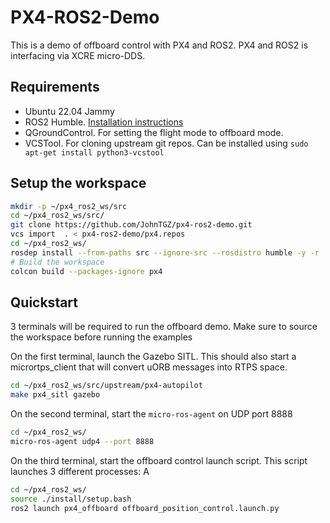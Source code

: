 # PX4-ROS2-Demo
This is a demo of offboard control with PX4 and ROS2.
PX4 and ROS2 is interfacing via XCRE micro-DDS.

## Requirements
- Ubuntu 22.04 Jammy
- ROS2 Humble. [Installation instructions](https://docs.ros.org/en/humble/Tutorials.html)
- QGroundControl. For setting the flight mode to offboard mode.
- VCSTool. For cloning upstream git repos. Can be installed using `sudo apt-get install python3-vcstool`

## Setup the workspace
```bash
mkdir -p ~/px4_ros2_ws/src
cd ~/px4_ros2_ws/src/
git clone https://github.com/JohnTGZ/px4-ros2-demo.git
vcs import  . < px4-ros2-demo/px4.repos
cd ~/px4_ros2_ws/
rosdep install --from-paths src --ignore-src --rosdistro humble -y -r
# Build the workspace
colcon build --packages-ignore px4
```

## Quickstart
3 terminals will be required to run the offboard demo. Make sure to source the workspace before running the examples

On the first terminal, launch the Gazebo SITL. This should also start a micrortps_client that will convert uORB messages into RTPS space.  
```bash
cd ~/px4_ros2_ws/src/upstream/px4-autopilot
make px4_sitl gazebo
```

On the second terminal, start the `micro-ros-agent` on UDP port 8888
```bash
cd ~/px4_ros2_ws/
micro-ros-agent udp4 --port 8888
```

On the third terminal, start the offboard control launch script. This script launches 3 different processes: A  
```bash
cd ~/px4_ros2_ws/
source ./install/setup.bash
ros2 launch px4_offboard offboard_position_control.launch.py
```
